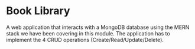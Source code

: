# Book Library

A web application that interacts with a MongoDB database using the MERN stack we have been covering in this module. The application has to implement the 4 CRUD operations (Create/Read/Update/Delete).

